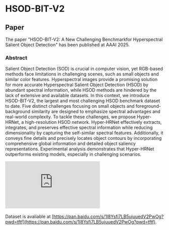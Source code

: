 # HSOD-BIT-V2

## Paper

The paper "HSOD-BIT-V2: A New Challenging Benchmarkfor Hyperspectral Salient Object Detection" has  been published at AAAI 2025.

### Abstract
Salient Object Detection (SOD) is crucial in computer vision, yet RGB-based methods face limitations in challenging scenes, such as small objects and similar color features. Hyperspectral images provide a promising solution for more accurate Hyperspectral Salient Object Detection (HSOD) by abundant spectral information, while HSOD methods are hindered by the lack of extensive and available datasets. In this context, we introduce HSOD-BIT-V2, the largest and most challenging HSOD benchmark dataset to date. Five distinct challenges focusing on small objects and foreground-background similarity are designed to emphasize spectral advantages and real-world complexity. To tackle these challenges, we propose Hyper-HRNet, a high-resolution HSOD network. Hyper-HRNet effectively extracts, integrates, and preserves effective spectral information while reducing dimensionality by capturing the self-similar spectral features. Additionally, it conveys fine details and precisely locates object contours by incorporating comprehensive global information and detailed object saliency representations. Experimental analysis demonstrates that Hyper-HRNet outperforms existing models, especially in challenging scenarios.

![overall](https://github.com/QYH-BIT/HSOD-BIT-V2/blob/main/figure/moxing.pdf)




Dataset is avaliable at [https://pan.baidu.com/s/1I8Ysfi7LB5ujuuedV2PwOg?pwd=tftf](https://pan.baidu.com/s/1I8Ysfi7LB5ujuuedV2PwOg?pwd=tftf).

